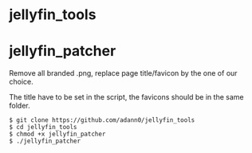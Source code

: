 # jellyfin_tools

# jellyfin_patcher

Remove all branded .png, replace page title/favicon by the one of our choice.

The title have to be set in the script, the favicons should be in the same folder.

	$ git clone https://github.com/adann0/jellyfin_tools
	$ cd jellyfin_tools
	$ chmod +x jellyfin_patcher
	$ ./jellyfin_patcher
